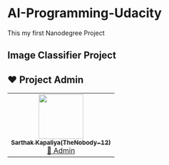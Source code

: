 # AI-Programming-Udacity
This my first Nanodegree Project

## Image Classifier Project




## ❤️ Project Admin

<table>
	<tr>
		<td align="center">
			<a href="https://github.com/TheNobody-12">
				<img src="https://user-images.githubusercontent.com/75840118/210078270-64c36621-56e4-4cd8-beb6-bcfcb949fe3d.jpg" width="100px" alt="" />
				<br /> <sub><b>Sarthak Kapaliya(TheNobody-12)</b></sub>
			</a>
			<br /> <a href="https://github.com/TheNobody-12"> 
		👑 Admin
	    </a>
		</td>
	</tr>
</table>


